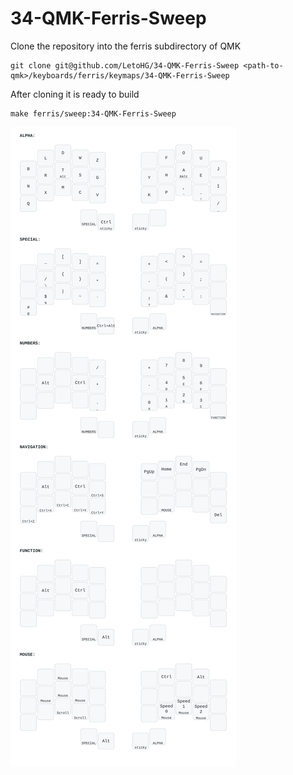 # 34-QMK-Ferris-Sweep

Clone the repository into the ferris subdirectory of QMK

```
git clone git@github.com/LetoHG/34-QMK-Ferris-Sweep <path-to-qmk>/keyboards/ferris/keymaps/34-QMK-Ferris-Sweep
```

After cloning it is ready to build

```
make ferris/sweep:34-QMK-Ferris-Sweep
```

![](keymap.ortho.svg)
